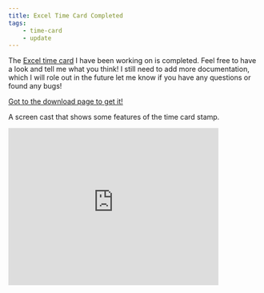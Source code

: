 ```yaml
---
title: Excel Time Card Completed
tags:
    - time-card
    - update 
---
```


The <a href="products/excel-time-card/">Excel time card</a> I have been working on is completed. Feel free to have a look and tell me what you think! I still need to add more documentation, which I will role out in the future let me know if you have any questions or found any bugs!

<a href="products/excel-time-card/">Got to the download page to get it!</a>

A screen cast that shows some features of the time card stamp.
<iframe src="http://www.youtube.com/embed/LcryJ5epdv8" frameborder="0" width="420" height="315"></iframe>
